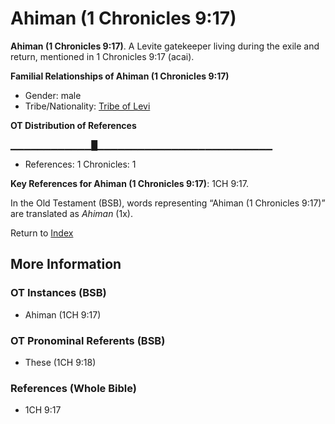 # Ahiman (1 Chronicles 9:17)
**Ahiman (1 Chronicles 9:17)**. 
A Levite gatekeeper living during the exile and return, mentioned in 1 Chronicles 9:17 (acai). 




**Familial Relationships of Ahiman (1 Chronicles 9:17)**


* Gender: male
* Tribe/Nationality: [Tribe of Levi](../../../groups/md/acai/Levi.md)


**OT Distribution of References**

▁▁▁▁▁▁▁▁▁▁▁▁█▁▁▁▁▁▁▁▁▁▁▁▁▁▁▁▁▁▁▁▁▁▁▁▁▁▁
* References: 1 Chronicles: 1



**Key References for Ahiman (1 Chronicles 9:17)**: 
1CH 9:17. 


In the Old Testament (BSB), words representing “Ahiman (1 Chronicles 9:17)” are translated as 
*Ahiman* (1x). 




Return to [Index](00-Index.md)

## More Information

### OT Instances (BSB)

* Ahiman (1CH 9:17)



### OT Pronominal Referents (BSB)

* These (1CH 9:18)



### References (Whole Bible)

* 1CH 9:17



